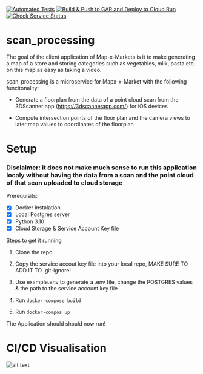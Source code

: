  [![Automated Tests](https://github.com/JosefLeinweber/scan_processing/actions/workflows/automated-tests.yml/badge.svg?branch=trunk)](https://github.com/JosefLeinweber/scan_processing/actions/workflows/automated-tests.yml) [![Build & Push to GAR and Deploy to Cloud Run](https://github.com/JosefLeinweber/scan_processing/actions/workflows/cd_google_cloud_run.yml/badge.svg)](https://github.com/JosefLeinweber/scan_processing/actions/workflows/cd_google_cloud_run.yml)[![Check Service Status](https://github.com/JosefLeinweber/scan_processing/actions/workflows/check_service_status.yml/badge.svg?branch=trunk)](https://github.com/JosefLeinweber/scan_processing/actions/workflows/check_service_status.yml) 

# scan_processing
The goal of the client application of Map-x-Markets is it to make generating a map of a store and storing categories such as vegetables, milk, pasta etc. on this map as easy as taking a video.

scan_processing is a microservice for Mapx-x-Market with the following funcitonality:

- Generate a floorplan from the data of a point cloud scan from the 3DScanner app (https://3dscannerapp.com/) for iOS devices

- Compute intersection points of the floor plan and the camera views to later map values to coordinates of the floorplan

# Setup

### Disclaimer: it does not make much sense to run this application localy without having the data from a scan and the point cloud of that scan uploaded to cloud storage

Prerequisits:

- [x] Docker instalation
- [x] Local Postgres server
- [x] Python 3.10
- [x] Cloud Storage & Service Account Key file

Steps to get it running

1. Clone the repo

2. Copy the service accout key file into your local repo, MAKE SURE TO ADD IT TO .git-ignore!

3. Use example.env to generate a .env file, change the POSTGRES values & the path to the service account key file

4. Run ```docker-compose build```

5. Run ```docker-compos up```

The Application should should now run!

# CI/CD Visualisation

![alt text](https://github.com/JosefLeinweber/scan_processing/blob/671e22003068d3bd202388bd748d92c7c1889037/docs/images/cicd_visualization.png)